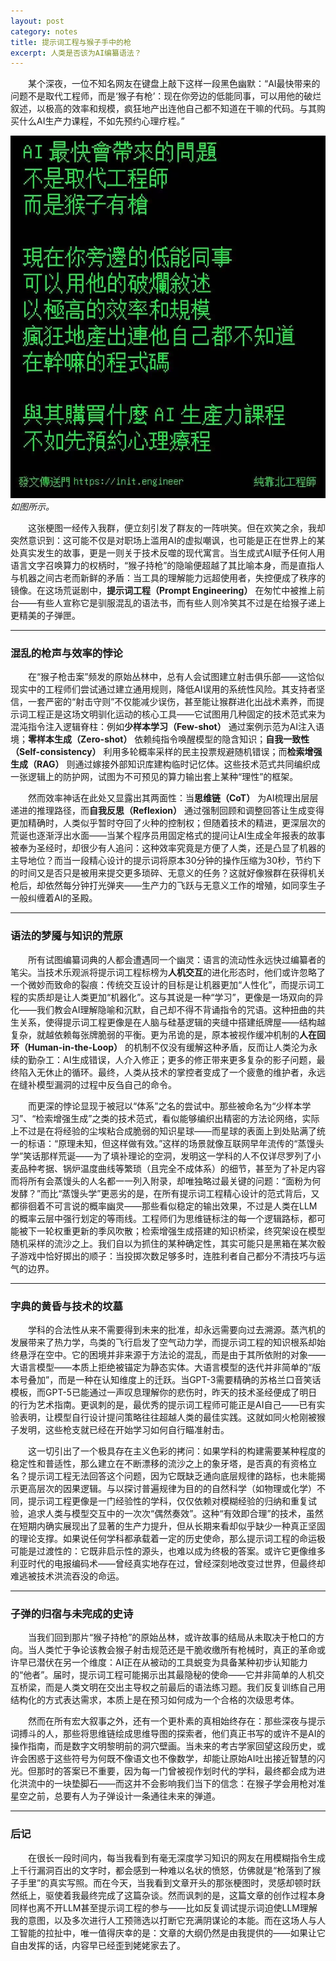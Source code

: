 ```yaml
---
layout: post
category: notes
title: 提示词工程与猴子手中的枪
excerpt: 人类是否该为AI编纂语法？
---
```


&emsp;&emsp;某个深夜，一位不知名网友在键盘上敲下这样一段黑色幽默：“AI最快带来的问题不是取代工程师，而是‘猴子有枪’：现在你旁边的低能同事，可以用他的破烂叙述，以极高的效率和规模，疯狂地产出连他自己都不知道在干嘛的代码。与其购买什么AI生产力课程，不如先预约心理疗程。”

![](/assets/images/notes/20250305_1.jpg)\
*如图所示。*

&emsp;&emsp;这张梗图一经传入我群，便立刻引发了群友的一阵哄笑。但在欢笑之余，我却突然意识到：这可能不仅是对职场上滥用AI的虚拟嘲讽，也可能是正在世界上的某处真实发生的故事，更是一则关于技术反噬的现代寓言。当生成式AI赋予任何人用语言文字召唤算力的权柄时，“猴子持枪”的隐喻便超越了其比喻本身，而是直指人与机器之间古老而新鲜的矛盾：当工具的理解能力远超使用者，失控便成了秩序的镜像。在这场荒诞剧中，**提示词工程（Prompt Engineering）** 在匆忙中被推上前台——有些人宣称它是驯服混乱的语法书，而有些人则冷笑其不过是在给猴子递上更精美的子弹匣。

---

### 混乱的枪声与效率的悖论

&emsp;&emsp;在“猴子枪击案”频发的原始丛林中，总有人会试图建立射击俱乐部——这恰似现实中的工程师们尝试通过建立通用规则，降低AI误用的系统性风险。其支持者坚信，一套严密的“射击守则”不仅能减少误伤，甚至能让猴群进化出战术素养，而提示词工程正是这场文明驯化运动的核心工具——它试图用几种固定的技术范式来为混沌指令注入逻辑脊柱：例如**少样本学习（Few-shot）** 通过案例示范为AI注入语境；**零样本生成（Zero-shot）** 依赖纯指令唤醒模型的隐含知识；**自我一致性（Self-consistency）** 利用多轮概率采样的民主投票规避随机错误；而**检索增强生成（RAG）** 则通过嫁接外部知识库建构临时记忆体。这些技术范式共同编织成一张逻辑上的防护网，试图为不可预见的算力输出套上某种“理性”的框架。

&emsp;&emsp;然而效率神话在此处又显露出其两面性：当**思维链（CoT）** 为AI梳理出层层递进的推理路径，而**自我反思（Reflexion）** 通过强制回顾和调整回答让生成变得更加精确时，人类似乎暂时夺回了火种的控制权；但随着技术的精进，更深层次的荒诞也逐渐浮出水面——当某个程序员用固定格式的提问让AI生成全年报表的故事被奉为圣经时，却很少有人追问：这种效率究竟是方便了人类，还是凸显了机器的主导地位？而当一段精心设计的提示词将原本30分钟的操作压缩为30秒，节约下的时间又是否只是被用来提交更多琐碎、无意义的任务？这就好像猴群在获得机关枪后，却依然每分钟打光弹夹——生产力的飞跃与无意义工作的增殖，如同孪生子一般纠缠着AI的圣殿。

---

### 语法的梦魇与知识的荒原

&emsp;&emsp;所有试图编纂词典的人都会遭遇同一个幽灵：语言的流动性永远快过编纂者的笔尖。当技术乐观派将提示词工程标榜为**人机交互**的进化形态时，他们或许忽略了一个微妙而致命的裂痕：传统交互设计的目标是让机器更加“人性化”，而提示词工程的实质却是让人类更加“机器化”。这与其说是一种“学习”，更像是一场双向的异化——我们教会AI理解隐喻和沉默，自己却不得不背诵指令的咒语。这种扭曲的共生关系，使得提示词工程更像是在人脑与硅基逻辑的夹缝中搭建纸牌屋——结构越复杂，就越依赖每张牌脆弱的平衡。更为吊诡的是，原本被视作缓冲机制的**人在回环（Human-in-the-Loop）** 的机制不仅没有缓解这种矛盾，反而让人类沦为永续的勤杂工：AI生成错误，人介入修正；更多的修正带来更多复杂的影子问题，最终陷入无休止的循环。最终，人类从技术的掌控者变成了一个疲惫的维护者，永远在缝补模型漏洞的过程中反刍自己的命令。

&emsp;&emsp;而更深的悖论显现于被冠以“体系”之名的尝试中。那些被命名为“少样本学习”、“检索增强生成”之类的技术范式，看似能够编织出精密的方法论网络，实际上不过是在将经验的尘埃粘合成脆弱的知识星球——而星球的表面上到处贴满了统一的标语：“原理未知，但这样做有效。”这样的场景就像互联网早年流传的“蒸馒头学”笑话那样荒诞——为了填补理论的空洞，发明这一学科的人不仅详尽罗列了小麦品种考据、锅炉温度曲线等繁琐（且完全不成体系）的细节，甚至为了补足内容而将所有会蒸馒头的人名都一一列入附录，却唯独略过最关键的问题：“面粉为何发酵？”而比“蒸馒头学”更恶劣的是，在所有提示词工程精心设计的范式背后，又都徘徊着不可言说的概率幽灵——那些看似稳定的输出效果，不过是人类在LLM的概率云层中强行划定的等雨线。工程师们为思维链标注的每一个逻辑路标，都可能被下一轮权重更新的季风吹散；检索增强生成搭建的知识桥梁，终究架设在模型随机采样的流沙之上。我们自以为抓住的某种确定性，其实可能只是黑箱在某次骰子游戏中恰好掷出的顺子：当投掷次数足够多时，连胜利者自己都分不清技巧与运气的边界。

---

### 字典的黄昏与技术的坟墓

&emsp;&emsp;学科的合法性从来不需要得到未来的批准，却永远需要向过去溯源。蒸汽机的发展带来了热力学，鸟类的飞行启发了空气动力学，而提示词工程的知识根系却始终悬浮在空中。它的困境并非来源于方法论的混乱，而是由于其所依附的对象——大语言模型——本质上拒绝被锚定为静态实体。大语言模型的迭代并非简单的“版本号叠加”，而是一种在认知维度上的迁跃。当GPT-3需要精确的苏格兰口音笑话模板，而GPT-5已能通过一声叹息理解你的悲伤时，昨天的技术圣经便成了明日的行为艺术指南。更讽刺的是，最优秀的提示词工程师可能正是AI自己——已有实验表明，让模型自行设计提问策略往往超越人类的最佳实践。这就如同火枪刚被猴子发明，这些枪支就已经在开始学习如何自行瞄准射击。

&emsp;&emsp;这一切引出了一个极具存在主义色彩的拷问：如果学科的构建需要某种程度的稳定性和普适性，那么建立在不断漂移的流沙之上的象牙塔，是否真的有资格立名？提示词工程无法回答这个问题，因为它既缺乏通向底层规律的路标，也未能揭示更高层次的因果逻辑。与以探讨普遍规律为目的的自然科学（如物理或化学）不同，提示词工程更像是一门经验性的学科，仅仅依赖对模糊经验的归纳和重复试验，追求人类与模型交互中的一次次“偶然奏效”。这种“有效即合理”的技术，虽然在短期内确实展现出了显著的生产力提升，但从长期来看却似乎缺少一种真正坚固的理论支撑。如果说任何学科都承载着一定的历史使命，那么提示词工程的命运极可能是过渡性的：它既非启示性的源头，也难以成为终极的答案。或许它更像维多利亚时代的电报编码术——曾经真实地存在过，曾经深刻地改变过世界，但最终却难逃被技术洪流吞没的命运。

---

### 子弹的归宿与未完成的史诗

&emsp;&emsp;当我们回到那片“猴子持枪”的原始丛林，或许故事的结局从未取决于枪口的方向。当人类忙于争论该教会猴子射击规范还是干脆收缴所有枪械时，真正的革命或许早已潜伏在另一个维度：AI正在从被动的工具蜕变为具备某种初步认知能力的“他者”。届时，提示词工程可能揭示出其最隐秘的使命——它并非简单的人机交互桥梁，而是人类文明在交出主导权之前最后的语法练习题。我们反复训练自己用结构化的方式表达需求，本质上是在预习如何成为一个合格的次级思考体。

&emsp;&emsp;然而在所有宏大叙事之外，还有一个更朴素的真相始终存在：那些深夜与提示词搏斗的人，那些将思维链绘成思维导图的探索者，他们真正书写的或许不是AI的操作指南，而是数字文明黎明前的洞穴壁画。当未来的考古学家回望这段历史，或许会困惑于这些符号为何既不像语文也不像数学，却能让原始AI吐出接近智慧的闪光。但那时的答案已不重要，因为每一门曾被视作划时代的学科，最终都会成为进化洪流中的一块垫脚石——而这并不会影响我们当下的信念：在猴子学会用枪对准星空之前，总要有人为子弹设计一条通往未来的弹道。

---

### 后记

&emsp;&emsp;在很长一段时间内，每当我看到有毫无深度学习知识的网友在用模糊指令生成上千行漏洞百出的文字时，都会感到一种难以名状的愤怒，仿佛就是“枪落到了猴子手里”的真实写照。而在今天，当我看到文章开头的那张梗图时，灵感却顿时跃然纸上，驱使着我最终完成了这篇杂谈。然而讽刺的是，这篇文章的创作过程本身同样也离不开LLM甚至提示词工程的参与——比如反复调试提示词迫使LLM理解我的意图，以及多次进行人工预筛选以打断它充满阴谋论的本能。而在这场人与人工智能的拉扯中，唯一值得庆幸的是：文章的大纲仍然是由我提供的——如果让它自由发挥的话，内容早已经歪到姥姥家去了。
